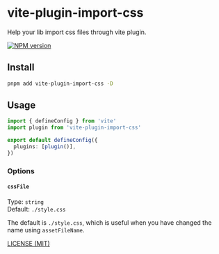 # vite-plugin-import-css

Help your lib import css files through vite plugin.

[![NPM version](https://img.shields.io/npm/v/vite-plugin-import-css.svg)](https://npmjs.org/package/vite-plugin-import-css)

## Install

```bash
pnpm add vite-plugin-import-css -D
```

## Usage

```typescript
import { defineConfig } from 'vite'
import plugin from 'vite-plugin-import-css'

export default defineConfig({
  plugins: [plugin()],
})
```


### Options

#### `cssFile`

Type: `string` <br>
Default: `./style.css`

The default is `./style.css`, which is useful when you have changed the name using `assetFileName`.


[LICENSE (MIT)](/LICENSE)
